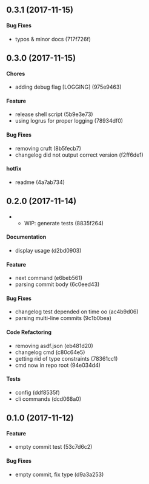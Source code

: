 ## 0.3.1 (2017-11-15)

#### Bug Fixes

* typos & minor docs (717f726f) 




## 0.3.0 (2017-11-15)

#### Chores

* adding debug flag [LOGGING] (975e9463) 

#### Feature

* release shell script (5b9e3e73) 
* using logrus for proper logging (78934df0) 

#### Bug Fixes

* removing cruft (8b5fecb7) 
* changelog did not output correct version (f2ff6de1) 

#### hotfix

* readme (4a7ab734) 




## 0.2.0 (2017-11-14)

#### 

* * WIP: generate tests (8835f264) 

#### Documentation

* display usage (d2bd0903) 

#### Feature

* next command (e6beb561) 
* parsing commit body (6c0eed43) 

#### Bug Fixes

* changelog test depended on time oo (ac4b9d06) 
* parsing multi-line commits (9c1b0bea) 

#### Code Refactoring

* removing asdf.json (eb481d20) 
* changelog cmd (c80c64e5) 
* getting rid of type constraints (78361cc1) 
* cmd now in repo root (94e034d4) 

#### Tests

* config (ddf8535f) 
* cli commands (dcd068a0) 




## 0.1.0 (2017-11-12)

#### Feature

* empty commit test (53c7d6c2) 

#### Bug Fixes

* empty commit, fix type (d9a3a253) 




